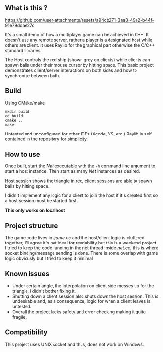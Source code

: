 ## What is this ?

https://github.com/user-attachments/assets/a94cb271-3aa8-49e2-b44f-91e79ddae27c

It's a small demo of how a multiplayer game can be achieved in C++. It doesn't use any remote server, rather a player is a designated host while others are client.
It uses Raylib for the graphical part otherwise the C/C++ standard libraries

The Host controls the red ship (shown grey on clients) while clients can spawn balls under their mouse cursor by hitting space.
This basic project demonstrates client/server interactions on both sides and how to synchronize between both. 

## Build
Using CMake/make

```
mkdir build
cd build
cmake ..
make
```

Untested and unconfigured for other IDEs (Xcode, VS, etc.)
Raylib is self contained in the repository for simplicity.

## How to use
Once built, start the *Net* executable with the `-h` command line argument to start a host instance.
Then start as many *Net* instances as desired.

Host session shows the triangle in red, client sessions are able to spawn balls by hitting space.

I didn't implement any logic for a client to join the host if it's created first so a host session must be started first.

**This only works on localhost**

## Project structure
The game code lives in *game.cc* and the host/client logic is cluttered together, I'll agree it's not ideal for readability but this is a weekend project.
I tried to keep the code running in the net thread inside *net.cc*, this is where socket binding/message sending is done. There is some overlap with game logic obviously but I tried to keep it minimal

## Known issues
- Under certain angle, the interpolation on client side messes up for the triangle, i didn't bother fixing it.
- Shutting down a client session also shuts down the host session. This is undesirable and, as a consequence, logic for when a client leaves is untested.
- Overall the project lacks safety and error checking making it quite fragile.

## Compatibility
This project uses UNIX socket and thus, does not work on Windows.

